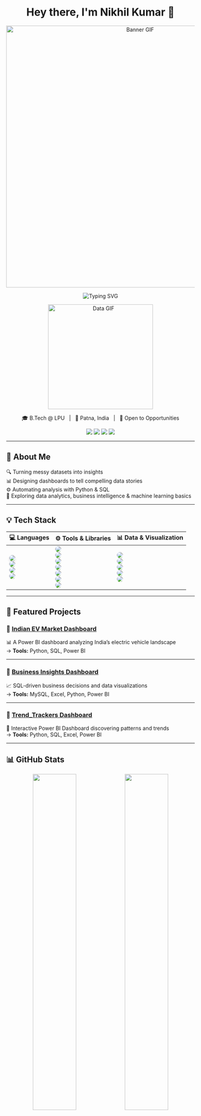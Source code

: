 <!-- README.md -->

<h1 align="center">Hey there, I'm Nikhil Kumar 👋</h1>

<p align="center">
  <img src="https://cdn.dribbble.com/users/134049/screenshots/2857560/media/3eb3694bb474fb5f91887fd67a780728.gif" width="700" alt="Banner GIF" />
</p>

<p align="center">
  <img src="https://readme-typing-svg.herokuapp.com?font=Fira+Code&size=22&pause=1000&color=64C3D0&center=true&vCenter=true&width=500&lines=Data+Analyst+in+the+Making...;Python+%7C+SQL+%7C+Power+BI+%7C+Excel;Loves+Finding+Stories+in+Data" alt="Typing SVG" />
</p>

<p align="center">
  <img src="https://cdn.dribbble.com/users/2134093/screenshots/6031839/media/bb2d2b8b424d236fc595e71f2c2d9b65.gif" width="280" alt="Data GIF" />
</p>

<p align="center">
  🎓 B.Tech @ LPU &nbsp; | &nbsp; 📍 Patna, India &nbsp; | &nbsp; 💼 Open to Opportunities  
</p>

<p align="center">
  <a href="https://linkedin.com/in/nikhil-kumar-001a812b0"><img src="https://img.shields.io/badge/-LinkedIn-0077B5?style=for-the-badge&logo=linkedin&logoColor=white&labelColor=0077B5" /></a>
  <a href="mailto:nikhilkumar9276@gmail.com"><img src="https://img.shields.io/badge/-Gmail-D14836?style=for-the-badge&logo=gmail&logoColor=white&labelColor=D14836" /></a>
  <a href="https://nikhil9276.github.io/"><img src="https://img.shields.io/badge/-Portfolio-0096c7?style=for-the-badge&logo=google-chrome&logoColor=white&labelColor=0096c7" /></a>
  <a href="https://github.com/nikhil9276/nikhil9276/blob/main/Nikhil's_Resume.pdf"><img src="https://img.shields.io/badge/-Resume-495057?style=for-the-badge&logo=adobeacrobatreader&logoColor=white&labelColor=495057" /></a>
</p>

---

## 🚀 About Me

🔍 Turning messy datasets into insights  
📊 Designing dashboards to tell compelling data stories  
⚙️ Automating analysis with Python & SQL  
🎯 Exploring data analytics, business intelligence & machine learning basics  

---

## 💡 Tech Stack

| 💻 Languages | ⚙️ Tools & Libraries | 📊 Data & Visualization |
|-------------|----------------------|--------------------------|
| <img src="https://img.shields.io/badge/Python-3776AB?style=for-the-badge&logo=python&logoColor=white&labelColor=3776AB" style="border-radius: 12px; box-shadow: 0 4px 6px rgba(0,0,0,0.1);" /> <br> <img src="https://img.shields.io/badge/SQL-336791?style=for-the-badge&logo=postgresql&logoColor=white&labelColor=336791" style="border-radius: 12px;" /> <br> <img src="https://img.shields.io/badge/HTML5-E34F26?style=for-the-badge&logo=html5&logoColor=white" style="border-radius: 12px;" /> <br> <img src="https://img.shields.io/badge/CSS3-1572B6?style=for-the-badge&logo=css3&logoColor=white" style="border-radius: 12px;" /> | <img src="https://img.shields.io/badge/Pandas-150458?style=for-the-badge&logo=pandas&logoColor=white" style="border-radius: 12px;" /> <br> <img src="https://img.shields.io/badge/Numpy-013243?style=for-the-badge&logo=numpy&logoColor=white" style="border-radius: 12px;" /> <br> <img src="https://img.shields.io/badge/Jupyter-F37626?style=for-the-badge&logo=jupyter&logoColor=white" style="border-radius: 12px;" /> <br> <img src="https://img.shields.io/badge/Git-F05032?style=for-the-badge&logo=git&logoColor=white" style="border-radius: 12px;" /> <br> <img src="https://img.shields.io/badge/GitHub-181717?style=for-the-badge&logo=github&logoColor=white" style="border-radius: 12px;" /> <br> <img src="https://img.shields.io/badge/Google%20Sheets-34A853?style=for-the-badge&logo=google-sheets&logoColor=white" style="border-radius: 12px;" /> <br> <img src="https://img.shields.io/badge/VS%20Code-007ACC?style=for-the-badge&logo=visual-studio-code&logoColor=white" style="border-radius: 12px;" /> | <img src="https://img.shields.io/badge/Power%20BI-F2C811?style=for-the-badge&logo=powerbi&logoColor=black" style="border-radius: 12px;" /> <br> <img src="https://img.shields.io/badge/Excel-217346?style=for-the-badge&logo=microsoft-excel&logoColor=white" style="border-radius: 12px;" /> <br> <img src="https://img.shields.io/badge/Matplotlib-004D7A?style=for-the-badge&logo=plotly&logoColor=white" style="border-radius: 12px;" /> <br> <img src="https://img.shields.io/badge/Data%20Cleaning-blue?style=for-the-badge" style="border-radius: 12px;" /> <br> <img src="https://img.shields.io/badge/Data%20Storytelling-8E44AD?style=for-the-badge" style="border-radius: 12px;" /> |

---

## 🔗 Featured Projects

### 📌 [Indian EV Market Dashboard](https://github.com/hema2781/Indian-EV-Market-Dashboard)  
📊 A Power BI dashboard analyzing India’s electric vehicle landscape  
→ **Tools:** Python, SQL, Power BI  

---

### 📌 [Business Insights Dashboard](https://github.com/nikhil9276/SQL-Sleuths)  
📈 SQL-driven business decisions and data visualizations  
→ **Tools:** MySQL, Excel, Python, Power BI  

---

### 📌 [Trend_Trackers Dashboard](https://github.com/Ashutosh1020/Trend_Trackers)  
🚀 Interactive Power BI Dashboard discovering patterns and trends  
→ **Tools:** Python, SQL, Excel, Power BI  

---

## 📊 GitHub Stats

<p align="center">
  <img src="https://github-readme-stats.vercel.app/api?username=nikhil9276&show_icons=true&theme=calm&hide_border=true" width="48%" />
  <img src="https://github-readme-streak-stats.herokuapp.com/?user=nikhil9276&theme=calm&hide_border=true" width="48%" />
</p>

<p align="center">
  <img src="https://github-readme-activity-graph.vercel.app/graph?username=nikhil9276&theme=calm&hide_border=true&area=true" width="100%" />
</p>

---

<p align="center">
  🚀 *"Exploring data, finding insights, and making it all beautiful."*
</p>
